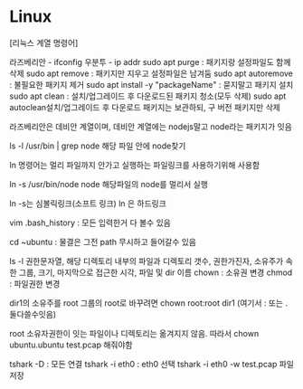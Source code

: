 # Linux

[리눅스 계열 명령어]

라즈베리안 - ifconfig
우분투 - ip addr
sudo apt purge : 패키지랑 설정파일도 함께 삭제
sudo apt remove : 패키지만 지우고 설정파일은 남겨둠
sudo apt autoremove : 불필요한 패키지 제거
sudo apt install -y "packageName" : 묻지말고 패키지 설치
sudo apt clean : 설치/업그레이드 후 다운로드된 패키지 청소(모두 삭제)
sudo apt autoclean설치/업그레이드 후 다운로드 패키지는 보관하되, 구 버전 패키지만 삭제

라즈베리안은 데비안 계열이며, 데비안 계열에는 nodejs말고 node라는 패키지가 잇음

ls -l /usr/bin | grep node
해당 파일 안에 node찾기

ln 명령어는 멀리 파일까지 안가고 실행하는 파일링크를 사용하기위해 사용함

ln -s /usr/bin/node node
해당파일의 node를 멀리서 실행

ln -s는 심볼릭링크(소프트 링크)
ln 은 하드링크

vim .bash_history : 모든 입력한거 다 볼수 있음

cd ~ubuntu : 물결은 그전 path 무시하고 들어갈수 있음

ls -l
권한문자열, 해당 디렉토리 내부의 파일과 디렉토리 갯수, 권한가진자, 소유주가 속한 그룹, 크기, 마지막으로 접근한 시각, 파일 및 dir 이름
chown : 소유권 변경
chmod : 파일권한 변경

dir1의 소유주를 root 그룹의 root로 바꾸려면
chown root:root dir1 (여기서 : 또는 .  둘다쓸수잇음)

root 소유자권한이 잇는 파일이나 디렉토리는 옮겨지지 않음.  따라서
chown ubuntu.ubuntu test.pcap 해줘야함

tshark -D : 모든 연결
tshark -i eth0 : eth0 선택
tshark -i eth0 -w test.pcap 파일 저장
